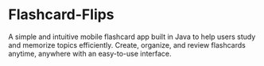 ﻿# Flashcard-Flips

 A simple and intuitive mobile flashcard app built in Java to help users study and memorize
 topics efficiently. Create, organize, and review flashcards anytime, anywhere with an easy-to-use interface.
